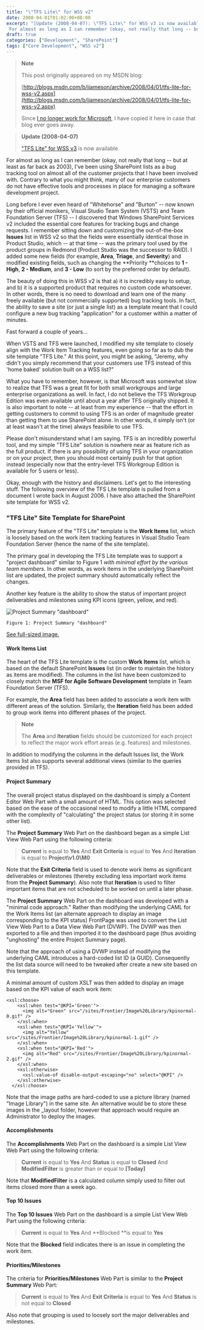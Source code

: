 ```yaml
---
title: "\"TFS Lite\" for WSS v2"
date: 2008-04-01T01:02:00+08:00
excerpt: "[Update (2008-04-07): \"TFS Lite\" for WSS v3 is now available.] 
 For almost as long as I can remember (okay, not really that long -- but at least as far back as 2003), I've been using SharePoint lists as a bug tracking tool on almost all of the customer..."
draft: true
categories: ["Development", "SharePoint"]
tags: ["Core Development", "WSS v2"]
---
```


> **Note**
> 
> This post originally appeared on my MSDN blog:
> 
> [http://blogs.msdn.com/b/jjameson/archive/2008/04/01/tfs-lite-for-wss-v2.aspx](http://blogs.msdn.com/b/jjameson/archive/2008/04/01/tfs-lite-for-wss-v2.aspx)
> 
> Since [I no longer work for Microsoft](/blog/jjameson/2011/09/02/last-day-with-microsoft), I have copied it here in case that blog ever goes away.

> **Update (2008-04-07)**
> 
> ["TFS
> Lite" for WSS v3](/blog/jjameson/2008/04/07/tfs-lite-for-wss-v3) is now available.

For almost as long as I can remember (okay, not really that long -- but at least as far back as 2003), I've been using SharePoint lists as a bug tracking tool on almost all of the customer projects that I have been involved with. Contrary to what you might think, many of our enterprise customers do not have effective tools and processes in place for managing a software development project.

Long before I ever even heard of "Whitehorse" and "Burton" -- now known by their official monikers, Visual Studio Team System (VSTS) and Team Foundation Server (TFS) -- I discovered that Windows SharePoint Services v2 included the essential core features for tracking bugs and change requests. I remember sitting down and customizing the out-of-the-box **Issues** list in WSS v2 so that the fields were essentially identical those in Product Studio, which -- at that time -- was the primary tool used by the product groups in Redmond (Product Studio was the successor to RAID). I added some new fields (for example, **Area**, **Triage**, and **Severity**) and modified existing fields, such as changing the **Priority **choices to **1 - High**, **2 - Medium**, and **3 - Low** (to sort by the preferred order by default).

The beauty of doing this in WSS v2 is that a) it is incredibly easy to setup, and b) it is a supported product that requires no custom code whatsoever. In other words, there is no need to download and learn one of the many freely available (but not commercially supported) bug tracking tools. In fact, the ability to save a site (or just a single list) as a template meant that I could configure a new bug tracking "application" for a customer within a matter of minutes.

Fast forward a couple of years...

When VSTS and TFS were launched, I modified my site template to closely align with the Work Item Tracking features, even going so far as to dub the site template "TFS Lite." At this point, you might be asking, "Jeremy, why didn't you simply recommend that your customers use TFS instead of this 'home baked' solution built on a WSS list?"

What you have to remember, however, is that Microsoft was somewhat slow to realize that TFS was a great fit for both small workgroups and large enterprise organizations as well. In fact, I do not believe the TFS Workgroup Edition was even available until about a year after TFS originally shipped. It is also important to note -- at least from my experience -- that the effort in getting customers to commit to using TFS is an order of magnitude greater than getting them to use SharePoint alone. In other words, it simply isn't (or at least wasn't at the time) always feasibile to use TFS.

Please don't misunderstand what I am saying. TFS is an incredibly powerful tool, and my simple "TFS Lite" solution is nowhere near as feature rich as the full product. If there is any possibility of using TFS in your organization or on your project, then you should most certainly push for that option instead (especially now that the entry-level TFS Workgroup Edition is available for 5 users or less).

Okay, enough with the history and disclaimers. Let's get to the interesting stuff. The following overview of the TFS Lite template is pulled from a document I wrote back in August 2006. I have also attached the SharePoint site template for WSS v2.

### "TFS Lite" Site Template for SharePoint

The primary feature of the "TFS Lite" template is the **Work Items** list, which is loosely based on the work item tracking features in Visual Studio Team Foundation Server (hence the name of the site template).

The primary goal in developing the TFS Lite template was to support a "project dashboard" similar to Figure 1 *with minimal effort by the various team members*. In other words, as work items in the underlying SharePoint list are updated, the project summary should automatically reflect the changes.

Another key feature is the ability to show the status of important project deliverables and milestones using KPI icons (green, yellow, and red).

![Project Summary &quot;dashboard&quot;](https://www.technologytoolbox.com/blog/images/www_technologytoolbox_com/blog/jjameson/9/r_TFS%20Lite%20-%20WSS%20v2.jpg "Project Summary \"dashboard\"")

    Figure 1: Project Summary "dashboard"

[See full-sized image.](/blog/images/www_technologytoolbox_com/blog/jjameson/9/o_TFS%20Lite%20-%20WSS%20v2.jpg)

#### Work Items List

The heart of the TFS Lite template is the custom **Work Items** list, which is based on the default SharePoint **Issues** list (in order to maintain the history as items are modified). The columns in the list have been customized to closely match the **MSF for Agile Software Development** template in Team Foundation Server (TFS).

For example, the **Area** field has been added to associate a work item with different areas of the solution. Similarly, the **Iteration** field has been added to group work items into different phases of the project.

> **Note**
> 
> The **Area** and **Iteration** fields should be
> customized for each project to reflect the major work effort areas (e.g.
> features) and milestones.

In addition to modifying the columns in the default Issues list, the Work Items list also supports several additional views (similar to the queries provided in TFS).

#### Project Summary

The overall project status displayed on the dashboard is simply a Content Editor Web Part with a small amount of HTML. This option was selected based on the ease of the occasional need to modify a little HTML compared with the complexity of "calculating" the project status (or storing it in some other list).

The **Project Summary** Web Part on the dashboard began as a simple List View Web Part using the following criteria:

> **Current** is equal to **Yes**
> And **Exit Criteria** is equal to **Yes**
> And **Iteration** is equal to **Project\v1.0\M0**

Note that the **Exit Criteria** field is used to denote work items as significant deliverables or milestones (thereby excluding less important work items from the **Project Summary**). Also note that **Iteration** is used to filter important items that are not scheduled to be worked on until a later phase.

The **Project Summary** Web Part on the dashboard was developed with a "minimal code approach." Rather than modifying the underlying CAML for the Work Items list (an alternate approach to display an image corresponding to the KPI status) FrontPage was used to convert the List View Web Part to a Data View Web Part (DVWP). The DVWP was then exported to a file and then imported it to the dashboard page (thus avoiding "unghosting" the entire Project Summary page).

Note that the approach of using a DVWP instead of modifying the underlying CAML introduces a hard-coded list ID (a GUID). Consequently the list data source will need to be tweaked after create a new site based on this template.

A minimal amount of custom XSLT was then added to display an image based on the KPI value of each work item:

```
<xsl:choose>
    <xsl:when test="@KPI='Green'">
      <img alt="Green" src="/sites/Frontier/Image%20Library/kpinormal-0.gif" />
    </xsl:when>
    <xsl:when test="@KPI='Yellow'">
      <img alt="Yellow" src="/sites/Frontier/Image%20Library/kpinormal-1.gif" />
    </xsl:when>
    <xsl:when test="@KPI='Red'">
      <img alt="Red" src="/sites/Frontier/Image%20Library/kpinormal-2.gif" />
    </xsl:when>
    <xsl:otherwise>
      <xsl:value-of disable-output-escaping="no" select="@KPI" />
    </xsl:otherwise>
  </xsl:choose>
```

Note that the image paths are hard-coded to use a picture library (named "Image Library") in the same site. An alternative would be to store these images in the \_layout folder, however that approach would require an Administrator to deploy the images.

#### Accomplishments

The **Accomplishments** Web Part on the dashboard is a simple List View Web Part using the following criteria:

> **Current** is equal to **Yes**
> And **Status** is equal to **Closed**
> And **ModifiedFilter** is greater than or equal to **[Today]**

Note that **ModifiedFilter** is a calculated column simply used to filter out items closed more than a week ago.

#### Top 10 Issues

The **Top 10 Issues** Web Part on the dashboard is a simple List View Web Part using the following criteria:

> **Current** is equal to **Yes**
> And **Blocked **is equal to **Yes**

Note that the **Blocked** field indicates there is an issue in completing the work item.

#### Priorities/Milestones

The criteria for **Priorities/Milestones** Web Part is similar to the **Project
Summary** Web Part:

> **Current** is equal to **Yes**
> And **Exit Criteria** is equal to **Yes**
> And **Status** is not equal to **Closed**

Also note that grouping is used to loosely sort the major deliverables and milestones.

